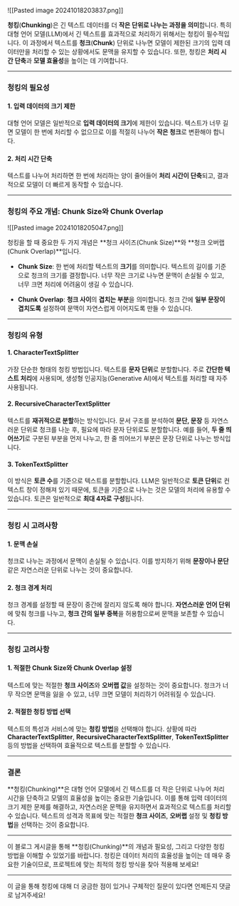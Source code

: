 ![[Pasted image 20241018203837.png]]

**청킹**(**Chunking**)은 긴 텍스트 데이터를 더 **작은 단위로 나누는 과정을 의미**합니다. 특히 대형 언어 모델(LLM)에서 긴 텍스트를 효과적으로 처리하기 위해서는 청킹이 필수적입니다. 이 과정에서 텍스트를 **청크**(**Chunk**) 단위로 나누면 모델이 제한된 크기의 입력 데이터만을 처리할 수 있는 상황에서도 문맥을 유지할 수 있습니다. 또한, 청킹은 **처리 시간 단축**과 **모델 효율성**을 높이는 데 기여합니다.

---

### 청킹의 필요성

#### 1. 입력 데이터의 크기 제한
대형 언어 모델은 일반적으로 **입력 데이터의 크기**에 제한이 있습니다. 텍스트가 너무 길면 모델이 한 번에 처리할 수 없으므로 이를 적절히 나누어 **작은 청크**로 변환해야 합니다.

#### 2. 처리 시간 단축
텍스트를 나누어 처리하면 한 번에 처리하는 양이 줄어들어 **처리 시간이 단축**되고, 결과적으로 모델이 더 빠르게 동작할 수 있습니다.

---

### 청킹의 주요 개념: Chunk Size와 Chunk Overlap
![[Pasted image 20241018205047.png]]

청킹을 할 때 중요한 두 가지 개념은 **청크 사이즈(Chunk Size)**와 **청크 오버랩(Chunk Overlap)**입니다.

- **Chunk Size**: 한 번에 처리할 텍스트의 **크기**를 의미합니다. 텍스트의 길이를 기준으로 청크의 크기를 결정합니다. 너무 작은 크기로 나누면 문맥이 손실될 수 있고, 너무 크면 처리에 어려움이 생길 수 있습니다.
  
- **Chunk Overlap**: **청크 사이**의 **겹치는 부분**을 의미합니다. 청크 간에 **일부 문장이 겹치도록** 설정하여 문맥이 자연스럽게 이어지도록 만들 수 있습니다.

---

### 청킹의 유형

#### 1. CharacterTextSplitter
가장 단순한 형태의 청킹 방법입니다. 텍스트를 **문자 단위**로 분할합니다. 주로 **간단한 텍스트 처리**에 사용되며, 생성형 인공지능(Generative AI)에서 텍스트를 처리할 때 자주 사용됩니다.

#### 2. RecursiveCharacterTextSplitter
텍스트를 **재귀적으로 분할**하는 방식입니다. 문서 구조를 분석하여 **문단, 문장** 등 자연스러운 단위로 청크를 나눈 후, 필요에 따라 문자 단위로도 분할합니다. 예를 들어, **두 줄 띄어쓰기**로 구분된 부분을 먼저 나누고, 한 줄 띄어쓰기 부분은 문장 단위로 나누는 방식입니다.

#### 3. TokenTextSplitter
이 방식은 **토큰 수**를 기준으로 텍스트를 분할합니다. LLM은 일반적으로 **토큰 단위**로 컨텍스트 창이 정해져 있기 때문에, 토큰을 기준으로 나누는 것은 모델의 처리에 유용할 수 있습니다. 토큰은 일반적으로 **최대 4자로 구성**됩니다.

---

### 청킹 시 고려사항

#### 1. 문맥 손실
청크로 나누는 과정에서 문맥이 손실될 수 있습니다. 이를 방지하기 위해 **문장이나 문단** 같은 자연스러운 단위로 나누는 것이 중요합니다.

#### 2. 청크 경계 처리
청크 경계를 설정할 때 문장이 중간에 잘리지 않도록 해야 합니다. **자연스러운 언어 단위**에 맞춰 청크를 나누고, **청크 간의 일부 중복**을 허용함으로써 문맥을 보존할 수 있습니다.

---

### 청킹 고려사항

#### 1. 적절한 Chunk Size와 Chunk Overlap 설정
텍스트에 맞는 적절한 **청크 사이즈**와 **오버랩 값**을 설정하는 것이 중요합니다. 청크가 너무 작으면 문맥을 잃을 수 있고, 너무 크면 모델이 처리하기 어려워질 수 있습니다.

#### 2. 적절한 청킹 방법 선택
텍스트의 특성과 서비스에 맞는 **청킹 방법**을 선택해야 합니다. 상황에 따라 **CharacterTextSplitter**, **RecursiveCharacterTextSplitter**, **TokenTextSplitter** 등의 방법을 선택하여 효율적으로 텍스트를 분할할 수 있습니다.

---

### 결론

**청킹(Chunking)**은 대형 언어 모델에서 긴 텍스트를 더 작은 단위로 나누어 처리 시간을 단축하고 모델의 효율성을 높이는 중요한 기술입니다. 이를 통해 입력 데이터의 크기 제한 문제를 해결하고, 자연스러운 문맥을 유지하면서 효과적으로 텍스트를 처리할 수 있습니다. 텍스트의 성격과 목표에 맞는 적절한 **청크 사이즈**, **오버랩** 설정 및 **청킹 방법**을 선택하는 것이 중요합니다.

--- 

이 블로그 게시글을 통해 **청킹(Chunking)**의 개념과 필요성, 그리고 다양한 청킹 방법을 이해할 수 있었기를 바랍니다. 청킹은 데이터 처리의 효율성을 높이는 데 매우 중요한 기술이므로, 프로젝트에 맞는 최적의 청킹 방식을 찾아 적용해 보세요!

---

이 글을 통해 청킹에 대해 더 궁금한 점이 있거나 구체적인 질문이 있다면 언제든지 댓글로 남겨주세요!